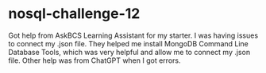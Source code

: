 # nosql-challenge-12
Got help from AskBCS Learning Assistant for my starter. I was having issues to connect my .json file. They helped me install MongoDB Command Line Database Tools, which was very helpful and allow me to connect my .json file. 
Other help was from ChatGPT when I got errors. 
